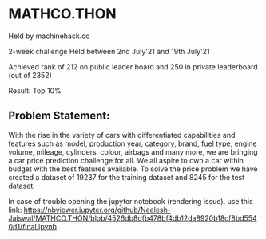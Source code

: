 # MATHCO.THON
Held by machinehack.co

2-week challenge
Held between 2nd July'21 and 19th July'21

Achieved rank of 212 on public leader board and 250 in private leaderboard (out of 2352)

Result: Top 10%

## Problem Statement:
With the rise in the variety of cars with differentiated capabilities and features such as model, production year, category, brand, fuel type, engine volume, mileage, cylinders, colour, airbags and many more, we are bringing a car price prediction challenge for all. We all aspire to own a car within budget with the best features available. To solve the price problem we have created a dataset of 19237 for the training dataset and 8245 for the test dataset.

In case of trouble opening the jupyter notebook (rendering issue), use this link:
https://nbviewer.jupyter.org/github/Neelesh-Jaiswal/MATHCO.THON/blob/4526db8dfb478bf4db12da8920b18cf8bd5540d1/final.ipynb
